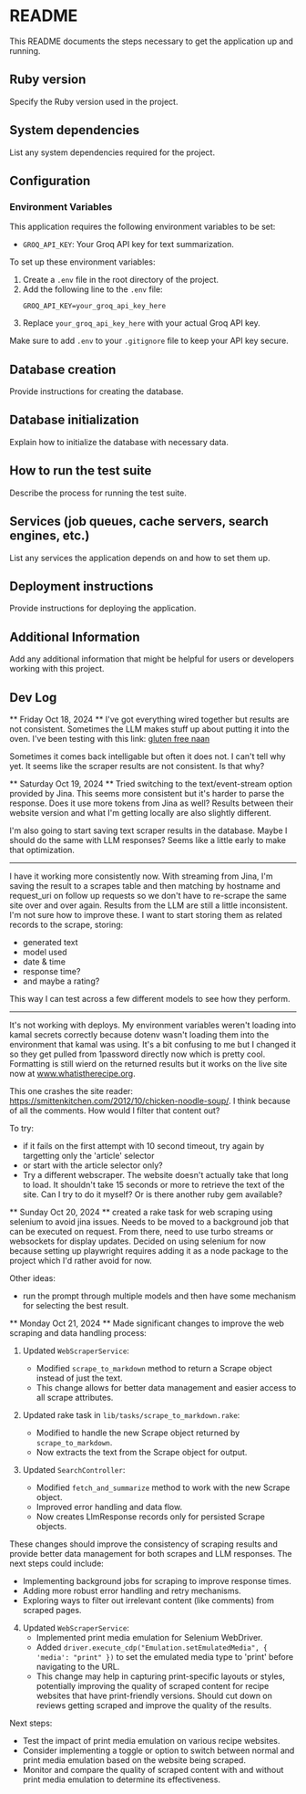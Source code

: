 # README

This README documents the steps necessary to get the application up and running.

## Ruby version

Specify the Ruby version used in the project.

## System dependencies

List any system dependencies required for the project.

## Configuration

### Environment Variables

This application requires the following environment variables to be set:

- `GROQ_API_KEY`: Your Groq API key for text summarization.

To set up these environment variables:

1. Create a `.env` file in the root directory of the project.
2. Add the following line to the `.env` file:
   ```
   GROQ_API_KEY=your_groq_api_key_here
   ```
3. Replace `your_groq_api_key_here` with your actual Groq API key.

Make sure to add `.env` to your `.gitignore` file to keep your API key secure.

## Database creation

Provide instructions for creating the database.

## Database initialization

Explain how to initialize the database with necessary data.

## How to run the test suite

Describe the process for running the test suite.

## Services (job queues, cache servers, search engines, etc.)

List any services the application depends on and how to set them up.

## Deployment instructions

Provide instructions for deploying the application.

## Additional Information

Add any additional information that might be helpful for users or developers working with this project.

## Dev Log
** Friday Oct 18, 2024 **
I've got everything wired together but results are not consistent. Sometimes
the LLM makes stuff up about putting it into the oven. I've been testing with
this link: [gluten free naan](https://theloopywhisk.com/2023/03/05/easy-gluten-free-naan-bread/#wprm-recipe-container-15391)

Sometimes it comes back intelligable but often it does not. I can't tell
why yet. It seems like the scraper results are not consistent. Is that why?

** Saturday Oct 19, 2024 **
Tried switching to the text/event-stream option provided by Jina. This
seems more consistent but it's harder to parse the response. Does it use
more tokens from Jina as well? Results between their website version and
what I'm getting locally are also slightly different.

I'm also going to start saving text scraper results in the database. Maybe
I should do the same with LLM responses? Seems like a little early to
make that optimization.

-----

I have it working more consistently now. With streaming from Jina, I'm saving
the result to a scrapes table and then matching by hostname and request_uri on
follow up requests so we don't have to re-scrape the same site over and over again.
Results from the LLM are still a little inconsistent. I'm not sure how to improve these.
I want to start storing them as related records to the scrape, storing:
- generated text
- model used
- date & time
- response time?
- and maybe a rating?

This way I can test across a few different models to see how they perform.

---

It's not working with deploys. My environment variables weren't loading into kamal secrets
correctly because dotenv wasn't loading them into the environment that kamal was using.
It's a bit confusing to me but I changed it so they get pulled from 1password directly now
which is pretty cool. Formatting is still wierd on the returned results but it works
on the live site now at www.whatistherecipe.org.

This one crashes the site reader: https://smittenkitchen.com/2012/10/chicken-noodle-soup/.
I think because of all the comments. How would I filter that content out?

To try:
- if it fails on the first attempt with 10 second timeout, try again by targetting only the 'article' selector
- or start with the article selector only?
- Try a different webscraper. The website doesn't actually take that long to load. It shouldn't take 15 seconds
or more to retrieve the text of the site. Can I try to do it myself? Or is there another ruby gem available?

** Sunday Oct 20, 2024 **
created a rake task for web scraping using selenium to avoid jina issues. Needs to be moved
to a background job that can be executed on request. From there, need to use turbo streams or
websockets for display updates. Decided on using selenium for now because setting up playwright
requires adding it as a node package to the project which I'd rather avoid for now.

Other ideas:
- run the prompt through multiple models and then have some mechanism for selecting the best result.

** Monday Oct 21, 2024 **
Made significant changes to improve the web scraping and data handling process:

1. Updated `WebScraperService`:
   - Modified `scrape_to_markdown` method to return a Scrape object instead of just the text.
   - This change allows for better data management and easier access to all scrape attributes.

2. Updated rake task in `lib/tasks/scrape_to_markdown.rake`:
   - Modified to handle the new Scrape object returned by `scrape_to_markdown`.
   - Now extracts the text from the Scrape object for output.

3. Updated `SearchController`:
   - Modified `fetch_and_summarize` method to work with the new Scrape object.
   - Improved error handling and data flow.
   - Now creates LlmResponse records only for persisted Scrape objects.

These changes should improve the consistency of scraping results and provide better data management for both scrapes and LLM responses. The next steps could include:
- Implementing background jobs for scraping to improve response times.
- Adding more robust error handling and retry mechanisms.
- Exploring ways to filter out irrelevant content (like comments) from scraped pages.

4. Updated `WebScraperService`:
   - Implemented print media emulation for Selenium WebDriver.
   - Added `driver.execute_cdp("Emulation.setEmulatedMedia", { 'media': "print" })` to set the emulated media type to 'print' before navigating to the URL.
   - This change may help in capturing print-specific layouts or styles, potentially improving the quality of scraped content for recipe websites that have print-friendly versions. Should cut down on reviews getting scraped and improve the quality of the results.

Next steps:
- Test the impact of print media emulation on various recipe websites.
- Consider implementing a toggle or option to switch between normal and print media emulation based on the website being scraped.
- Monitor and compare the quality of scraped content with and without print media emulation to determine its effectiveness.
